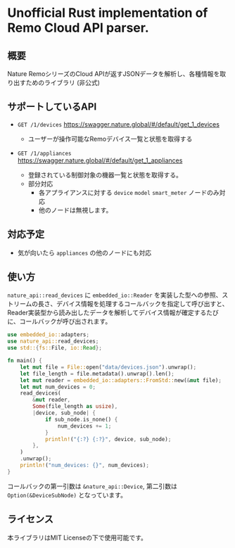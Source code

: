 # Unofficial Rust implementation of Remo Cloud API parser.

## 概要

Nature RemoシリーズのCloud APIが返すJSONデータを解析し、各種情報を取り出すためのライブラリ (非公式)

## サポートしているAPI

* `GET /1/devices` https://swagger.nature.global/#/default/get_1_devices
    * ユーザーが操作可能なRemoデバイス一覧と状態を取得する


* `GET /1/appliances` https://swagger.nature.global/#/default/get_1_appliances
    * 登録されている制御対象の機器一覧と状態を取得する。
    * 部分対応
        * 各アプライアンスに対する `device` `model` `smart_meter` ノードのみ対応
        * 他のノードは無視します。
    

## 対応予定

* 気が向いたら `appliances` の他のノードにも対応

## 使い方

`nature_api::read_devices` に `embedded_io::Reader` を実装した型への参照、ストリームの長さ、デバイス情報を処理するコールバックを指定して呼び出すと、Reader実装型から読み出したデータを解析してデバイス情報が確定するたびに、コールバックが呼び出されます。

```rust
use embedded_io::adapters;
use nature_api::read_devices;
use std::{fs::File, io::Read};

fn main() {
    let mut file = File::open("data/devices.json").unwrap();
    let file_length = file.metadata().unwrap().len();
    let mut reader = embedded_io::adapters::FromStd::new(&mut file);
    let mut num_devices = 0;
    read_devices(
        &mut reader,
        Some(file_length as usize),
        |device, sub_node| {
            if sub_node.is_none() {
                num_devices += 1;
            }
            println!("{:?} {:?}", device, sub_node);
        },
    )
    .unwrap();
    println!("num_devices: {}", num_devices);
}
```

コールバックの第一引数は `&nature_api::Device`, 第二引数は `Option(&DeviceSubNode)` となっています。

## ライセンス

本ライブラリはMIT Licenseの下で使用可能です。
